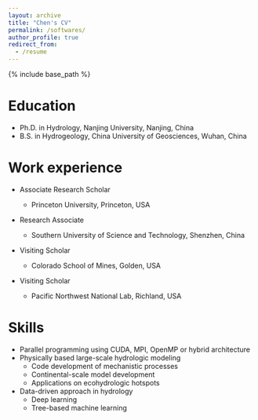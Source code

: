 ```yaml
---
layout: archive
title: "Chen's CV"
permalink: /softwares/
author_profile: true
redirect_from:
  - /resume
---
```


{% include base_path %}

Education
======
* Ph.D. in Hydrology, Nanjing University, Nanjing, China
* B.S. in Hydrogeology, China University of Geosciences, Wuhan, China

Work experience
======
* Associate Research Scholar
  * Princeton University, Princeton, USA

* Research Associate
  * Southern University of Science and Technology, Shenzhen, China

* Visiting Scholar
  * Colorado School of Mines, Golden, USA

* Visiting Scholar
  * Pacific Northwest National Lab, Richland, USA
  
Skills
======
* Parallel programming using CUDA, MPI, OpenMP or hybrid architecture
* Physically based large-scale hydrologic modeling
  * Code development of mechanistic processes 
  * Continental-scale model development
  * Applications on ecohydrologic hotspots
* Data-driven approach in hydrology
  * Deep learning
  * Tree-based machine learning
